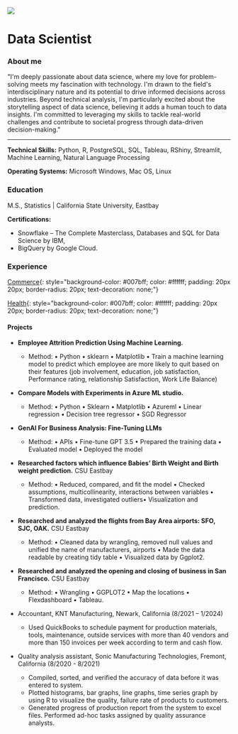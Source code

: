 ![](https://avatars.githubusercontent.com/u/130880425?s=400&u=dfb3649b98f9166fc130692370bae275d5bda2ca&v=4)

# Data Scientist

### About me

"I'm deeply passionate about data science, where my love for problem-solving meets my fascination with technology. I'm drawn to the field's interdisciplinary nature and its potential to drive informed decisions across industries. Beyond technical analysis, I'm particularly excited about the storytelling aspect of data science, believing it adds a human touch to data insights. I'm committed to leveraging my skills to tackle real-world challenges and contribute to societal progress through data-driven decision-making."

---
**Technical Skills:** Python, R, PostgreSQL, SQL, Tableau, RShiny, Streamlit, Machine Learning, Natural Language Processing

**Operating Systems:** Microsoft Windows, Mac OS, Linux

### Education
M.S., Statistics | California State University, Eastbay

**Certifications:** 
-  Snowflake – The Complete Masterclass, Databases and SQL for Data Science by IBM,
-  BigQuery by Google Cloud.

### Experience

[Commerce](http://www.example.com){: style="background-color: #007bff; color: #ffffff; padding: 20px 20px; border-radius: 20px; text-decoration: none;"}

[Health](http://www.example.com){: style="background-color: #007bff; color: #ffffff; padding: 20px 20px; border-radius: 20px; text-decoration: none;"}
#### Projects
- **Employee Attrition Prediction Using Machine Learning.**
    - Method: • Python • sklearn • Matplotlib • Train a machine learning model to predict which employee are more likely to quit based on their features (job involvement, education, job satisfaction, Performance rating, relationship Satisfaction, Work Life Balance)

- **Compare Models with Experiments in Azure ML studio.**
    - Method: • Python • Sklearn • Matplotlib • Azureml • Linear regression • Decision tree regressor • SGD Regressor

- **GenAI For Business Analysis: Fine-Tuning LLMs**
    - Method: • APIs • Fine-tune GPT 3.5 • Prepared the training data • Evaluated model • Deployed the model

- **Researched factors which influence Babies’ Birth Weight and Birth weight prediction.** CSU Eastbay                           
    - Method: • Reduced, compared, and fit the model • Checked assumptions, multicollinearity, interactions between variables • Transformed data, investigated outliers• Visualization and prediction. 

- **Researched and analyzed the flights from Bay Area airports: SFO, SJC, OAK.** CSU Eastbay                                         
    - Method: • Cleaned data by wrangling, removed null values and unified the name of manufacturers, airports • Made the data readable by creating tidy table • Visualized data by Ggplot2.

- **Researched and analyzed the opening and closing of business in San Francisco.** CSU Eastbay                                         
    - Method: • Wrangling • GGPLOT2 • Map the locations • Flexdashboard • Tableau.

- Accountant, KNT Manufacturing, Newark, California (8/2021 – 1/2024)
  - Used QuickBooks to schedule payment for production materials, tools, maintenance, outside services with more than 40 vendors and more than 150 invoices per week according to term and cash flow.

- Quality analysis assistant, Sonic Manufacturing Technologies, Fremont, California (8/2020 - 8/2021)                                          
  - Compiled, sorted, and verified the accuracy of data before it was entered to system.
  - Plotted histograms, bar graphs, line graphs, time series graph by using R to visualize the quality, failure rate of products to customers. 
  - Generated progress of production report from the system to excel files. Performed ad-hoc tasks assigned by quality assurance analysts.
